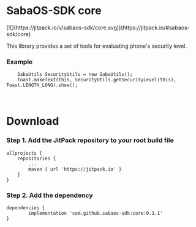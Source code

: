 <H1>SabaOS-SDK core</H1>
[![](https://jitpack.io/v/sabaos-sdk/core.svg)](https://jitpack.io/#sabaos-sdk/core)
<br/>

This library provides a set of tools for evaluating phone's security level.
<H3>Example</H3>

        SabaUtils SecurityUtils = new SabaUtils();
        Toast.makeText(this, SecurityUtils.getSecurityLevel(this), Toast.LENGTH_LONG).show();
		
		


<br/>
<H1>Download</H1>
<H3>Step 1. Add the JitPack repository to your root build file </H3>

	allprojects {
		repositories {
			...
			maven { url 'https://jitpack.io' }
		}
	}
  
<H3>Step 2. Add the dependency</H3>

	dependencies {
	        implementation 'com.github.sabaos-sdk:core:0.1.1'
	}
